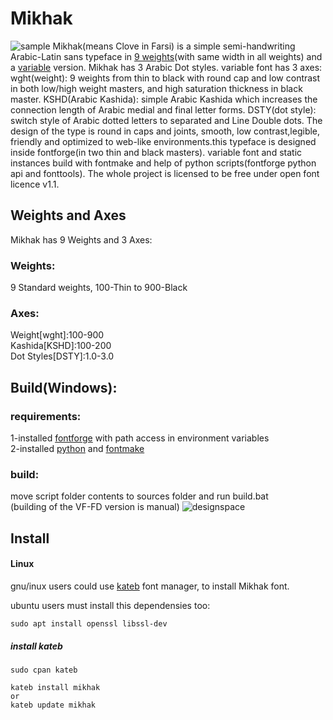 # Mikhak
![sample](https://user-images.githubusercontent.com/25493297/165905841-1831a67b-7299-41a0-88d1-6352bd454d4a.png)
Mikhak(means Clove in Farsi) is a simple semi-handwriting Arabic-Latin sans typeface in <a href="https://aminabedi68.github.io/Mikhak/">9 weights</a>(with same width in all weights) and a <a href="https://aminabedi68.github.io/Mikhak/VF.html">variable</a> version. Mikhak has 3 Arabic Dot styles. variable font has 3 axes: wght(weight): 9 weights from thin to black with round cap and low contrast in both low/high weight masters, and high saturation thickness in black master. KSHD(Arabic Kashida): simple Arabic Kashida which increases the connection length of Arabic medial and final letter forms. DSTY(dot style): switch style of Arabic dotted letters to separated and Line Double dots. The design of the type is round in caps and joints, smooth, low contrast,legible, friendly and optimized to web-like environments.this typeface is designed inside fontforge(in two thin and black masters). variable font and static instances build with fontmake and help of python scripts(fontforge python api and fonttools). The whole project is licensed to be free under open font licence v1.1.
## Weights and Axes
Mikhak has 9 Weights and 3 Axes:
<br>
### Weights:
9 Standard weights, 100-Thin to 900-Black
<br>
### Axes:
Weight[wght]:100-900
<br>Kashida[KSHD]:100-200
<br>Dot Styles[DSTY]:1.0-3.0

## Build(Windows):
### requirements:
1-installed <a href="https://github.com/fontforge/fontforge">fontforge</a> with path access in environment variables
<br>2-installed <a href="https://www.python.org/">python</a> and <a href="https://github.com/googlefonts/fontmake">fontmake</a>
### build:
move script folder contents to sources folder and run build.bat
<br>(building of the VF-FD version is manual)
![designspace](https://user-images.githubusercontent.com/25493297/165907016-06bf1ed2-f518-4e67-b242-7770b5d03a91.png)
## Install

#### Linux
gnu/inux users could use [kateb](https://github.com/kiamazi/kateb) font manager, to install Mikhak font.

ubuntu users must install this dependensies too:
```
sudo apt install openssl libssl-dev
````

##### install kateb
```
sudo cpan kateb

kateb install mikhak
or
kateb update mikhak
```
<br>
<br>
